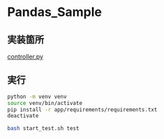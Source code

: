# Pandas_Sample

## 実装箇所

[controller.py](./app/src/controller.py)

## 実行

``` bash
python -m venv venv
source venv/bin/activate
pip install -r app/requirements/requirements.txt
deactivate
```

``` bash
bash start_test.sh test
```

